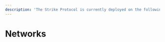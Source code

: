 ```yaml
---
description: 'The Strike Protocol is currently deployed on the following networks:'
---
```


# Networks


